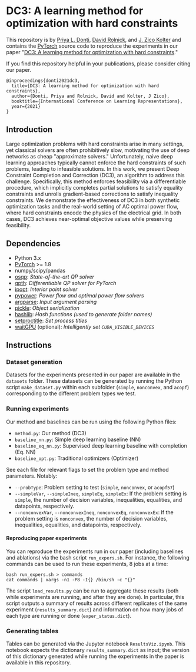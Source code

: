 # DC3: A learning method for optimization with hard constraints

This repository is by 
[Priya L. Donti](https://www.priyadonti.com),
[David Rolnick](https://davidrolnick.com/),
and [J. Zico Kolter](https://zicokolter.com)
and contains the [PyTorch](https://pytorch.org) source code to
reproduce the experiments in our paper
"[DC3: A learning method for optimization with hard constraints](https://arxiv.org/abs/2104.12225)."

If you find this repository helpful in your publications,
please consider citing our paper.

```
@inproceedings{donti2021dc3,
  title={DC3: A learning method for optimization with hard constraints},
  author={Donti, Priya and Rolnick, David and Kolter, J Zico},
  booktitle={International Conference on Learning Representations},
  year={2021}
}
```

## Introduction

Large optimization problems with hard constraints arise in many settings, yet classical solvers are often prohibitively slow, motivating the use of deep networks as cheap "approximate solvers." Unfortunately, naive deep learning approaches typically cannot enforce the hard constraints of such problems, leading to infeasible solutions. In this work, we present Deep Constraint Completion and Correction (DC3), an algorithm to address this challenge. Specifically, this method enforces feasibility via a differentiable procedure, which implicitly completes partial solutions to satisfy equality constraints and unrolls gradient-based corrections to satisfy inequality constraints. We demonstrate the effectiveness of DC3 in both synthetic optimization tasks and the real-world setting of AC optimal power flow, where hard constraints encode the physics of the electrical grid. In both cases, DC3 achieves near-optimal objective values while preserving feasibility.

## Dependencies

+ Python 3.x
+ [PyTorch](https://pytorch.org) >= 1.8
+ numpy/scipy/pandas
+ [osqp](https://osqp.org/): *State-of-the-art QP solver*
+ [qpth](https://github.com/locuslab/qpth): *Differentiable QP solver for PyTorch*
+ [ipopt](https://coin-or.github.io/Ipopt/): *Interior point solver*
+ [pypower](https://pypi.org/project/PYPOWER/): *Power flow and optimal power flow solvers*
+ [argparse](https://docs.python.org/3/library/argparse.html): *Input argument parsing*
+ [pickle](https://docs.python.org/3/library/pickle.html): *Object serialization*
+ [hashlib](https://docs.python.org/3/library/hashlib.html): *Hash functions (used to generate folder names)*
+ [setproctitle](https://pypi.org/project/setproctitle/): *Set process titles*
+ [waitGPU](https://github.com/riceric22/waitGPU) (optional): *Intelligently set `CUDA_VISIBLE_DEVICES`*


## Instructions

### Dataset generation

Datasets for the experiments presented in our paper are available in the `datasets` folder. These datasets can be generated by running the Python script `make_dataset.py` within each subfolder (`simple`, `nonconvex`, and `acopf`) corresponding to the different problem types we test.

### Running experiments

Our method and baselines can be run using the following Python files:
+ `method.py`: Our method (DC3)
+ `baseline_nn.py`: Simple deep learning baseline (NN)
+ `baseline_eq_nn.py`: Supervised deep learning baseline with completion (Eq. NN)
+ `baseline_opt.py`: Traditional optimizers (Optimizer)

See each file for relevant flags to set the problem type and method parameters. Notably:
+ `--probType`: Problem setting to test (`simple`, `nonconvex`, or `acopf57`)
+ `--simpleVar`, `--simpleIneq`, `simpleEq`, `simpleEx`: If the problem setting is `simple`, the number of decision variables, inequalities, equalities, and datapoints, respectively.
+ `--nonconvexVar`, `--nonconvexIneq`, `nonconvexEq`, `nonconvexEx`: If the problem setting is `nonconvex`, the number of decision variables, inequalities, equalities, and datapoints, respectively.

#### Reproducing paper experiments

You can reproduce the experiments run in our paper (including baselines and ablations) via the bash script `run_expers.sh`. For instance, the following commands can be used to run these experiments, 8 jobs at a time:
```
bash run_expers.sh > commands
cat commands | xargs -n1 -P8 -I{} /bin/sh -c "{}"
```

The script `load_results.py` can be run to aggregate these results (both while experiments are running, and after they are done). In particular, this script outputs a summary of results across different replicates of the same experiment (`results_summary.dict`) and information on how many jobs of each type are running or done (`exper_status.dict`).

### Generating tables

Tables can be generated via the Jupyter notebook `ResultsViz.ipynb`. This notebook expects the dictionary `results_summary.dict` as input; the version of this dictionary generated while running the experiments in the paper is available in this repository.
